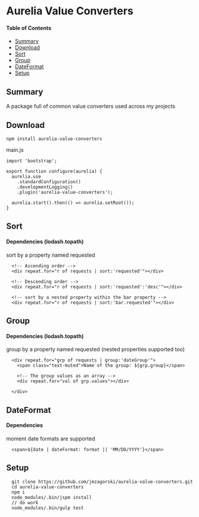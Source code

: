 # Aurelia Value Converters

#### Table of Contents
* [Summary](#summary)
* [Download](#download)
* [Sort](#sort)
* [Group](#group)
* [DateFormat](#dateformat)
* [Setup](#setup)

## Summary
A package full of common value converters used across my projects

## Download

`npm install aurelia-value-converters`

main.js
```
import 'bootstrap';

export function configure(aurelia) {
  aurelia.use
    .standardConfiguration()
    .developmentLogging()
    .plugin('aurelia-value-converters');

  aurelia.start().then(() => aurelia.setRoot());
}
```

## Sort
#### Dependencies (lodash.topath)
sort by a property named requested
```
  <!-- Ascending order -->
  <div repeat.for="r of requests | sort:'requested'"></div>

  <!-- Descending order -->
  <div repeat.for="r of requests | sort:'requested':'desc'"></div>

  <!-- sort by a nested property within the bar property -->
  <div repeat.for="r of requests | sort:'bar.requested'"></div>
```

## Group
#### Dependencies (lodash.topath)
group by a property named requested (nested properties supported too)
```
  <div repeat.for="grp of requests | group:'dateGroup'">
    <span class="text-muted">Name of the group: ${grp.group}</span>

    <!-- The group values as an array -->
    <div repeat.for="val of grp.values"></div>

  </div>
```

## DateFormat
#### Dependencies
moment date formats are supported
```
  <span>${date | dateFormat: format || 'MM/DD/YYYY'}</span>
```

## Setup
```
  git clone https://github.com/jmzagorski/aurelia-value-converters.git
  cd aurelia-value-converters
  npm i
  node_modules/.bin/jspm install
  // do work
  node_modules/.bin/gulp test
```

